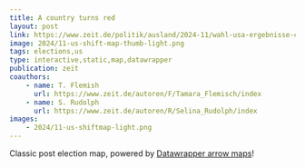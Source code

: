 ```yaml
---
title: A country turns red
layout: post
link: https://www.zeit.de/politik/ausland/2024-11/wahl-usa-ergebnisse-counties-wechselwaehler-swing-states-daten
image: 2024/11-us-shift-map-thumb-light.png
tags: elections,us
type: interactive,static,map,datawrapper
publication: zeit
coauthors:
    - name: T. Flemish
      url: https://www.zeit.de/autoren/F/Tamara_Flemisch/index
    - name: S. Rudolph
      url: https://www.zeit.de/autoren/R/Selina_Rudolph/index
images:
    - 2024/11-us-shiftmap-light.png
---
```


Classic post election map, powered by [Datawrapper arrow maps](https://www.datawrapper.de/blog/arrow-maps)!

